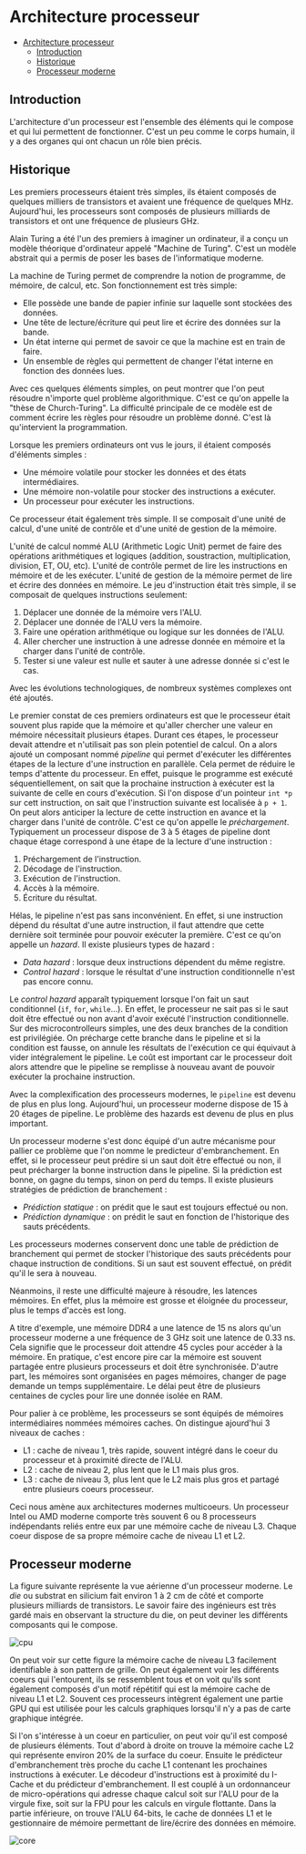 # Architecture processeur

- [Architecture processeur](#architecture-processeur)
  - [Introduction](#introduction)
  - [Historique](#historique)
  - [Processeur moderne](#processeur-moderne)

## Introduction

L'architecture d'un processeur est l'ensemble des éléments qui le compose et qui lui permettent de fonctionner. C'est un peu comme le corps humain, il y a des organes qui ont chacun un rôle bien précis.

## Historique

Les premiers processeurs étaient très simples, ils étaient composés de quelques milliers de transistors et avaient une fréquence de quelques MHz. Aujourd'hui, les processeurs sont composés de plusieurs milliards de transistors et ont une fréquence de plusieurs GHz.

Alain Turing a été l'un des premiers à imaginer un ordinateur, il a conçu un modèle théorique d'ordinateur appelé "Machine de Turing". C'est un modèle abstrait qui a permis de poser les bases de l'informatique moderne.

La machine de Turing permet de comprendre la notion de programme, de mémoire, de calcul, etc. Son fonctionnement est très simple:

- Elle possède une bande de papier infinie sur laquelle sont stockées des données.
- Une tête de lecture/écriture qui peut lire et écrire des données sur la bande.
- Un état interne qui permet de savoir ce que la machine est en train de faire.
- Un ensemble de règles qui permettent de changer l'état interne en fonction des données lues.

Avec ces quelques éléments simples, on peut montrer que l'on peut résoudre n'importe quel problème algorithmique. C'est ce qu'on appelle la "thèse de Church-Turing". La difficulté principale de ce modèle est de comment écrire les règles pour résoudre un problème donné. C'est là qu'intervient la programmation.

Lorsque les premiers ordinateurs ont vus le jours, il étaient composés d'éléments simples :

- Une mémoire volatile pour stocker les données et des états intermédiaires.
- Une mémoire non-volatile pour stocker des instructions a exécuter.
- Un processeur pour exécuter les instructions.

Ce processeur était également très simple. Il se composait d'une unité de calcul, d'une unité de contrôle et d'une unité de gestion de la mémoire.

L'unité de calcul nommé ALU (Arithmetic Logic Unit) permet de faire des opérations arithmétiques et logiques (addition, soustraction, multiplication, division, ET, OU, etc). L'unité de contrôle permet de lire les instructions en mémoire et de les exécuter. L'unité de gestion de la mémoire permet de lire et écrire des données en mémoire. Le jeu d'instruction était très simple, il se composait de quelques instructions seulement:

1. Déplacer une donnée de la mémoire vers l'ALU.
2. Déplacer une donnée de l'ALU vers la mémoire.
3. Faire une opération arithmétique ou logique sur les données de l'ALU.
4. Aller chercher une instruction à une adresse donnée en mémoire et la charger dans l'unité de contrôle.
5. Tester si une valeur est nulle et sauter à une adresse donnée si c'est le cas.

Avec les évolutions technologiques, de nombreux systèmes complexes ont été ajoutés.

Le premier constat de ces premiers ordinateurs est que le processeur était souvent plus rapide que la mémoire et qu'aller chercher une valeur en mémoire nécessitait plusieurs étapes. Durant ces étapes, le processeur devait attendre et n'utilisait pas son plein potentiel de calcul. On a alors ajouté un composant nommé *pipeline* qui permet d'exécuter les différentes étapes de la lecture d'une instruction en parallèle. Cela permet de réduire le temps d'attente du processeur. En effet, puisque le programme est exécuté séquentiellement, on sait que la prochaine instruction à exécuter est la suivante de celle en cours d'exécution. Si l'on dispose d'un pointeur `int *p` sur cett instruction, on sait que l'instruction suivante est localisée à `p + 1`. On peut alors anticiper la lecture de cette instruction en avance et la charger dans l'unité de contrôle. C'est ce qu'on appelle le *préchargement*. Typiquement un processeur dispose de 3 à 5 étages de pipeline dont chaque étage correspond à une étape de la lecture d'une instruction :

1. Préchargement de l'instruction.
2. Décodage de l'instruction.
3. Exécution de l'instruction.
4. Accès à la mémoire.
5. Écriture du résultat.

Hélas, le pipeline n'est pas sans inconvénient. En effet, si une instruction dépend du résultat d'une autre instruction, il faut attendre que cette dernière soit terminée pour pouvoir exécuter la première. C'est ce qu'on appelle un *hazard*. Il existe plusieurs types de hazard :

- *Data hazard* : lorsque deux instructions dépendent du même registre.
- *Control hazard* : lorsque le résultat d'une instruction conditionnelle n'est pas encore connu.

Le *control hazard* apparaît typiquement lorsque l'on fait un saut conditionnel (`if`, `for`, `while`...). En effet, le processeur ne sait pas si le saut doit être effectué ou non avant d'avoir exécuté l'instruction conditionnelle. Sur des microcontrolleurs simples, une des deux branches de la condition est privilégiée. On précharge cette branche dans le pipeline et si la condition est fausse, on annule les résultats de l'exécution ce qui équivaut à vider intégralement le pipeline. Le coût est important car le processeur doit alors attendre que le pipeline se remplisse à nouveau avant de pouvoir exécuter la prochaine instruction.

Avec la complexification des processeurs modernes, le `pipeline` est devenu de plus en plus long. Aujourd'hui, un processeur moderne dispose de 15 à 20 étages de pipeline. Le problème des hazards est devenu de plus en plus important.

Un processeur moderne s'est donc équipé d'un autre mécanisme pour pallier ce problème que l'on nomme le predicteur d'embranchement. En effet, si le processeur peut prédire si un saut doit être effectué ou non, il peut précharger la bonne instruction dans le pipeline. Si la prédiction est bonne, on gagne du temps, sinon on perd du temps. Il existe plusieurs stratégies de prédiction de branchement :

- *Prédiction statique* : on prédit que le saut est toujours effectué ou non.
- *Prédiction dynamique* : on prédit le saut en fonction de l'historique des sauts précédents.

Les processeurs modernes conservent donc une table de prédiction de branchement qui permet de stocker l'historique des sauts précédents pour chaque instruction de conditions. Si un saut est souvent effectué, on prédit qu'il le sera à nouveau.

Néanmoins, il reste une difficulté majeure à résoudre, les latences mémoires. En effet, plus la mémoire est grosse et éloignée du processeur, plus le temps d'accès est long.

A titre d'exemple, une mémoire DDR4 a une latence de 15 ns alors qu'un processeur moderne a une fréquence de 3 GHz soit une latence de 0.33 ns. Cela signifie que le processeur doit attendre 45 cycles pour accéder à la mémoire. En pratique, c'est encore pire car la mémoire est souvent partagée entre plusieurs processeurs et doit être synchronisée. D'autre part, les mémoires sont organisées en pages mémoires, changer de page demande un temps supplémentaire. Le délai peut être de plusieurs centaines de cycles pour lire une donnée isolée en RAM.

Pour palier à ce problème, les processeurs se sont équipés de mémoires intermédiaires nommées mémoires caches. On distingue ajourd'hui 3 niveaux de caches :

- L1 : cache de niveau 1, très rapide, souvent intégré dans le coeur du processeur et à proximité directe de l'ALU.
- L2 : cache de niveau 2, plus lent que le L1 mais plus gros.
- L3 : cache de niveau 3, plus lent que le L2 mais plus gros et partagé entre plusieurs coeurs processeur.

Ceci nous amène aux architectures modernes multicoeurs. Un processeur Intel ou AMD moderne comporte très souvent 6 ou 8 processeurs indépendants reliés entre eux par une mémoire cache de niveau L3. Chaque coeur dispose de sa propre mémoire cache de niveau L1 et L2.

## Processeur moderne

La figure suivante représente la vue aérienne d'un processeur moderne. Le *die* ou substrat en silicium fait environ 1 à 2 cm de côté et comporte plusieurs milliards de transistors. Le savoir faire des ingénieurs est très gardé mais en observant la structure du die, on peut deviner les différents composants qui le compose.

![cpu](../assets/die.jpeg)

On peut voir sur cette figure la mémoire cache de niveau L3 facilement identifiable à son pattern de grille. On peut également voir les différents coeurs qui l'entourent, ils se ressemblent tous et on voit qu'ils sont également composés d'un motif répétitif qui est la mémoire cache de niveau L1 et L2. Souvent ces processeurs intègrent également une partie GPU qui est utilisée pour les calculs graphiques lorsqu'il n'y a pas de carte graphique intégrée.

Si l'on s'intéresse à un coeur en particulier, on peut voir qu'il est composé de plusieurs éléments. Tout d'abord à droite on trouve la mémoire cache L2 qui représente environ 20% de la surface du coeur. Ensuite le prédicteur d'embranchement très proche du cache L1 contenant les prochaines instructions à exécuter. Le décodeur d'instructions est à proximité du I-Cache et du prédicteur d'embranchement. Il est couplé à un ordonnanceur de micro-opérations qui adresse chaque calcul soit sur l'ALU pour de la virgule fixe, soit sur la FPU pour les calculs en virgule flottante. Dans la partie inférieure, on trouve l'ALU 64-bits, le cache de données L1 et le gestionnaire de mémoire permettant de lire/écrire des données en mémoire.

![core](../assets/zen2.png)